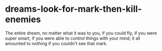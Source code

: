 # dreams-look-for-mark-then-kill-enemies
The entire dream, no matter what it was to you, if you could fly, if you were super smart, if you were able to control things with your mind; it all amounted to nothing if you couldn't see that mark.
